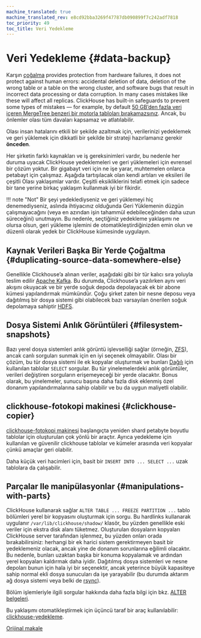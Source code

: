 ```yaml
---
machine_translated: true
machine_translated_rev: e8cd92bba3269f47787db090899f7c242adf7818
toc_priority: 49
toc_title: Veri Yedekleme
---
```


# Veri Yedekleme {#data-backup}

Karşın [çoğalma](../engines/table-engines/mergetree-family/replication.md) provides protection from hardware failures, it does not protect against human errors: accidental deletion of data, deletion of the wrong table or a table on the wrong cluster, and software bugs that result in incorrect data processing or data corruption. In many cases mistakes like these will affect all replicas. ClickHouse has built-in safeguards to prevent some types of mistakes — for example, by default [50 GB’den fazla veri içeren MergeTree benzeri bir motorla tabloları bırakamazsınız](https://github.com/ClickHouse/ClickHouse/blob/v18.14.18-stable/programs/server/config.xml#L322-L330). Ancak, bu önlemler olası tüm davaları kapsamaz ve atlatılabilir.

Olası insan hatalarını etkili bir şekilde azaltmak için, verilerinizi yedeklemek ve geri yüklemek için dikkatli bir şekilde bir strateji hazırlamanız gerekir **önceden**.

Her şirketin farklı kaynakları ve iş gereksinimleri vardır, bu nedenle her duruma uyacak ClickHouse yedeklemeleri ve geri yüklemeleri için evrensel bir çözüm yoktur. Bir gigabayt veri için ne işe yarar, muhtemelen onlarca petabayt için çalışmaz. Aşağıda tartışılacak olan kendi artıları ve eksileri ile çeşitli Olası yaklaşımlar vardır. Çeşitli eksikliklerini telafi etmek için sadece bir tane yerine birkaç yaklaşım kullanmak iyi bir fikirdir.

!!! note "Not"
    Bir şeyi yedeklediyseniz ve geri yüklemeyi hiç denemediyseniz, aslında ihtiyacınız olduğunda Geri Yüklemenin düzgün çalışmayacağını (veya en azından işin tahammül edebileceğinden daha uzun süreceğini) unutmayın. Bu nedenle, seçtiğiniz yedekleme yaklaşımı ne olursa olsun, geri yükleme işlemini de otomatikleştirdiğinizden emin olun ve düzenli olarak yedek bir ClickHouse kümesinde uygulayın.

## Kaynak Verileri Başka Bir Yerde Çoğaltma {#duplicating-source-data-somewhere-else}

Genellikle Clickhouse’a alınan veriler, aşağıdaki gibi bir tür kalıcı sıra yoluyla teslim edilir [Apache Kafka](https://kafka.apache.org). Bu durumda, Clickhouse’a yazılırken aynı veri akışını okuyacak ve bir yerde soğuk depoda depolayacak ek bir abone kümesi yapılandırmak mümkündür. Çoğu şirket zaten bir nesne deposu veya dağıtılmış bir dosya sistemi gibi olabilecek bazı varsayılan önerilen soğuk depolamaya sahiptir [HDFS](https://hadoop.apache.org/docs/stable/hadoop-project-dist/hadoop-hdfs/HdfsDesign.html).

## Dosya Sistemi Anlık Görüntüleri {#filesystem-snapshots}

Bazı yerel dosya sistemleri anlık görüntü işlevselliği sağlar (örneğin, [ZFS](https://en.wikipedia.org/wiki/ZFS)), ancak canlı sorguları sunmak için en iyi seçenek olmayabilir. Olası bir çözüm, bu tür dosya sistemi ile ek kopyalar oluşturmak ve bunları [Dağılı](../engines/table-engines/special/distributed.md) için kullanılan tablolar `SELECT` sorgular. Bu tür yinelemelerdeki anlık görüntüler, verileri değiştiren sorguların erişemeyeceği bir yerde olacaktır. Bonus olarak, bu yinelemeler, sunucu başına daha fazla disk eklenmiş özel donanım yapılandırmalarına sahip olabilir ve bu da uygun maliyetli olabilir.

## clickhouse-fotokopi makinesi {#clickhouse-copier}

[clickhouse-fotokopi makinesi](utilities/clickhouse-copier.md) başlangıçta yeniden shard petabyte boyutlu tablolar için oluşturulan çok yönlü bir araçtır. Ayrıca yedekleme için kullanılan ve güvenilir clickhouse tablolar ve kümeler arasında veri kopyalar çünkü amaçlar geri olabilir.

Daha küçük veri hacimleri için, basit bir `INSERT INTO ... SELECT ...` uzak tablolara da çalışabilir.

## Parçalar Ile manipülasyonlar {#manipulations-with-parts}

ClickHouse kullanarak sağlar `ALTER TABLE ... FREEZE PARTITION ...` tablo bölümleri yerel bir kopyasını oluşturmak için sorgu. Bu hardlinks kullanarak uygulanır `/var/lib/clickhouse/shadow/` klasör, bu yüzden genellikle eski veriler için ekstra disk alanı tüketmez. Oluşturulan dosyaların kopyaları ClickHouse server tarafından işlenmez, bu yüzden onları orada bırakabilirsiniz: herhangi bir ek harici sistem gerektirmeyen basit bir yedeklemeniz olacak, ancak yine de donanım sorunlarına eğilimli olacaktır. Bu nedenle, bunları uzaktan başka bir konuma kopyalamak ve ardından yerel kopyaları kaldırmak daha iyidir. Dağıtılmış dosya sistemleri ve nesne depoları bunun için hala iyi bir seçenektir, ancak yeterince büyük kapasiteye sahip normal ekli dosya sunucuları da işe yarayabilir (bu durumda aktarım ağ dosya sistemi veya belki de [rsync](https://en.wikipedia.org/wiki/Rsync)).

Bölüm işlemleriyle ilgili sorgular hakkında daha fazla bilgi için bkz. [ALTER belgeleri](../sql-reference/statements/alter.md#alter_manipulations-with-partitions).

Bu yaklaşımı otomatikleştirmek için üçüncü taraf bir araç kullanılabilir: [clickhouse-yedekleme](https://github.com/AlexAkulov/clickhouse-backup).

[Orijinal makale](https://clickhouse.tech/docs/en/operations/backup/) <!--hide-->

